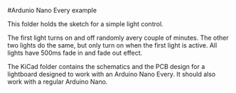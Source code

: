 #Ardunio Nano Every example

This folder holds the sketch for a simple light control.

The first light turns on and off randomly avery couple of minutes. The other two lights do the same, but only turn on when the first light is active. All lights have 500ms fade in and fade out effect.

The KiCad folder contains the schematics and the PCB design for a lightboard designed to work with an Arduino Nano Every. It should also work with a regular Arduino Nano.
